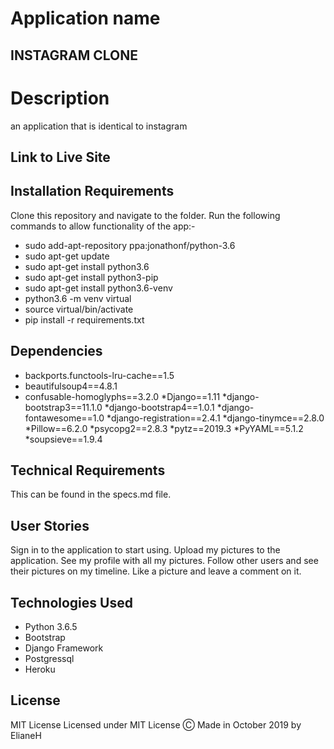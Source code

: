 # Application name

 ## INSTAGRAM CLONE

# Description
an application that is  identical to instagram


## Link to Live Site 

## Installation Requirements
  Clone this repository and navigate to the folder.
  Run the following commands to allow functionality of the app:-
  * sudo add-apt-repository ppa:jonathonf/python-3.6
  * sudo apt-get update
  * sudo apt-get install python3.6
  * sudo apt-get install python3-pip
  * sudo apt-get install python3.6-venv
  * python3.6 -m venv virtual
  * source virtual/bin/activate
  * pip install -r requirements.txt
 

## Dependencies
* backports.functools-lru-cache==1.5
* beautifulsoup4==4.8.1
* confusable-homoglyphs==3.2.0
*Django==1.11
*django-bootstrap3==11.1.0
*django-bootstrap4==1.0.1
*django-fontawesome==1.0
*django-registration==2.4.1
*django-tinymce==2.8.0
*Pillow==6.2.0
*psycopg2==2.8.3
*pytz==2019.3
*PyYAML==5.1.2
*soupsieve==1.9.4
## Technical Requirements
This can be found in the specs.md file.
## User Stories
Sign in to the application to start using.
Upload my pictures to the application.
See my profile with all my pictures.
Follow other users and see their pictures on my timeline.
Like a picture and leave a comment on it.


## Technologies Used
  * Python 3.6.5
  * Bootstrap
  * Django Framework
  * Postgressql
  * Heroku
## License
MIT License
Licensed under MIT License
Ⓒ Made in October 2019 by ElianeH
